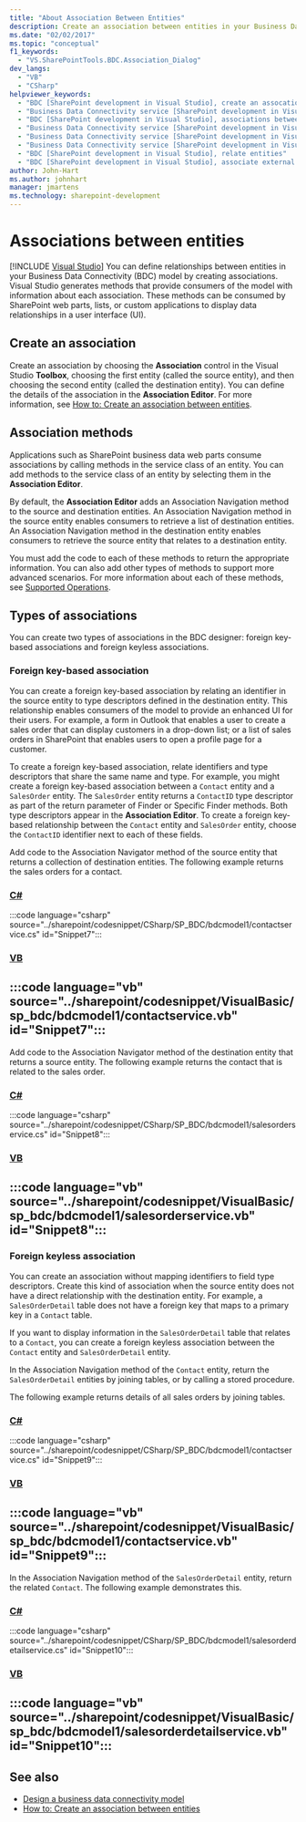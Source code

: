 ```yaml
---
title: "About Association Between Entities"
description: Create an association between entities in your Business Data Connectivity (BDC) model. Learn about association methods and types of associations.
ms.date: "02/02/2017"
ms.topic: "conceptual"
f1_keywords:
  - "VS.SharePointTools.BDC.Association_Dialog"
dev_langs:
  - "VB"
  - "CSharp"
helpviewer_keywords:
  - "BDC [SharePoint development in Visual Studio], create an assocation"
  - "Business Data Connectivity service [SharePoint development in Visual Studio], associations between entities"
  - "BDC [SharePoint development in Visual Studio], associations between entities"
  - "Business Data Connectivity service [SharePoint development in Visual Studio], create an assocation"
  - "Business Data Connectivity service [SharePoint development in Visual Studio], associate external content types"
  - "Business Data Connectivity service [SharePoint development in Visual Studio], relate entities"
  - "BDC [SharePoint development in Visual Studio], relate entities"
  - "BDC [SharePoint development in Visual Studio], associate external content types"
author: John-Hart
ms.author: johnhart
manager: jmartens
ms.technology: sharepoint-development
---
```

# Associations between entities

 [!INCLUDE [Visual Studio](~/includes/applies-to-version/vs-windows-only.md)]
  You can define relationships between entities in your Business Data Connectivity (BDC) model by creating associations. Visual Studio generates methods that provide consumers of the model with information about each association. These methods can be consumed by SharePoint web parts, lists, or custom applications to display data relationships in a user interface (UI).

## Create an association
 Create an association by choosing the **Association** control in the Visual Studio **Toolbox**, choosing the first entity (called the source entity), and then choosing the second entity (called the destination entity). You can define the details of the association in the **Association Editor**. For more information, see [How to: Create an association between entities](../sharepoint/how-to-create-an-association-between-entities.md).

## Association methods
 Applications such as SharePoint business data web parts consume associations by calling methods in the service class of an entity. You can add methods to the service class of an entity by selecting them in the **Association Editor**.

 By default, the **Association Editor** adds an Association Navigation method to the source and destination entities. An Association Navigation method in the source entity enables consumers to retrieve a list of destination entities. An Association Navigation method in the destination entity enables consumers to retrieve the source entity that relates to a destination entity.

 You must add the code to each of these methods to return the appropriate information. You can also add other types of methods to support more advanced scenarios. For more information about each of these methods, see [Supported Operations](/previous-versions/office/developer/sharepoint-2010/ee557363(v=office.14)).

## Types of associations
 You can create two types of associations in the BDC designer: foreign key-based associations and foreign keyless associations.

### Foreign key-based association
 You can create a foreign key-based association by relating an identifier in the source entity to type descriptors defined in the destination entity. This relationship enables consumers of the model to provide an enhanced UI for their users. For example, a form in Outlook that enables a user to create a sales order that can display customers in a drop-down list; or a list of sales orders in SharePoint that enables users to open a profile page for a customer.

 To create a foreign key-based association, relate identifiers and type descriptors that share the same name and type. For example, you might create a foreign key-based association between a `Contact` entity and a `SalesOrder` entity. The `SalesOrder` entity returns a `ContactID` type descriptor as part of the return parameter of Finder or Specific Finder methods. Both type descriptors appear in the **Association Editor**. To create a foreign key-based relationship between the `Contact` entity and `SalesOrder` entity, choose the `ContactID` identifier next to each of these fields.

 Add code to the Association Navigator method of the source entity that returns a collection of destination entities. The following example returns the sales orders for a contact.

 ### [C#](#tab/csharp)
 :::code language="csharp" source="../sharepoint/codesnippet/CSharp/SP_BDC/bdcmodel1/contactservice.cs" id="Snippet7":::

 ### [VB](#tab/vb)
 :::code language="vb" source="../sharepoint/codesnippet/VisualBasic/sp_bdc/bdcmodel1/contactservice.vb" id="Snippet7":::
 ---

 Add code to the Association Navigator method of the destination entity that returns a source entity. The following example returns the contact that is related to the sales order.

 ### [C#](#tab/csharp)
 :::code language="csharp" source="../sharepoint/codesnippet/CSharp/SP_BDC/bdcmodel1/salesorderservice.cs" id="Snippet8":::

 ### [VB](#tab/vb)
 :::code language="vb" source="../sharepoint/codesnippet/VisualBasic/sp_bdc/bdcmodel1/salesorderservice.vb" id="Snippet8":::
 ---

### Foreign keyless association
 You can create an association without mapping identifiers to field type descriptors. Create this kind of association when the source entity does not have a direct relationship with the destination entity. For example, a `SalesOrderDetail` table does not have a foreign key that maps to a primary key in a `Contact` table.

 If you want to display information in the `SalesOrderDetail` table that relates to a `Contact`, you can create a foreign keyless association between the `Contact` entity and `SalesOrderDetail` entity.

 In the Association Navigation method of the `Contact` entity, return the `SalesOrderDetail` entities by joining tables, or by calling a stored procedure.

 The following example returns details of all sales orders by joining tables.

 ### [C#](#tab/csharp)
 :::code language="csharp" source="../sharepoint/codesnippet/CSharp/SP_BDC/bdcmodel1/contactservice.cs" id="Snippet9":::

 ### [VB](#tab/vb)
 :::code language="vb" source="../sharepoint/codesnippet/VisualBasic/sp_bdc/bdcmodel1/contactservice.vb" id="Snippet9":::
 ---

 In the Association Navigation method of the `SalesOrderDetail` entity, return the related `Contact`. The following example demonstrates this.
                                                                            
 ### [C#](#tab/csharp)                                                                            
 :::code language="csharp" source="../sharepoint/codesnippet/CSharp/SP_BDC/bdcmodel1/salesorderdetailservice.cs" id="Snippet10":::
                                                                            
 ### [VB](#tab/vb)                                                                            
 :::code language="vb" source="../sharepoint/codesnippet/VisualBasic/sp_bdc/bdcmodel1/salesorderdetailservice.vb" id="Snippet10":::                                                                            
 ---

## See also
- [Design a business data connectivity model](../sharepoint/designing-a-business-data-connectivity-model.md)
- [How to: Create an association between entities](../sharepoint/how-to-create-an-association-between-entities.md)
